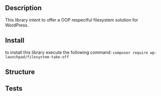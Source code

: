 
## Description

This library intent to offer a OOP respectful filesystem solution for WordPress.
## Install
to install this library execute the following command: `composer require wp-launchpad/filesystem-take-off`
## Structure

## Tests
